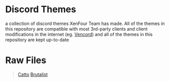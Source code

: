 # Discord Themes
a collection of discord themes XenFour Team has made. All of the themes in this repository are compatible with most 3rd-party clients and client modifications in the internet (eg. [Vencord](https://github.com/Vendicated/Vencord)) and all of the themes in this repository are kept up-to-date

# Raw Files
> [Catto](https://raw.githubusercontent.com/XenFour/discord-themes/main/catto.theme.css)
> [Brutalist](https://raw.githubusercontent.com/XenFour/discord-themes/main/brutalist.theme.css)
